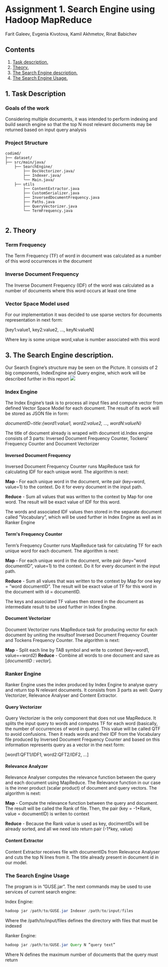 # Assignment 1. Search Engine using Hadoop MapReduce
Farit Galeev, Evgenia Kivotova, Kamil Akhmetov, Rinat Babichev

## Contents
1. [ Task description. ](#desc)
2. [ Theory. ](#theory)
3. [The Search Engine description.](#sengine)
4. [The Search Engine Usage.](#usage)

<a name="desc"></a>
## 1. Task Description

### Goals of the work
Considering multiple documents, it was intended to perform indexing and build search engine so that the top N most relevant documents may be returned based on input query analysis

### Project Structure
```
codimd/
├── dataset/           
├── src/main/java/     
    ├── SearchEngine/
        ├── DocVectorizer.java/    
        ├── Indexer.java/    
        └── Main.java/   
    ├── utils
        ├── ContentExtractor.java
        ├── CustomSerializer.java
        ├── InversedDocumentFrequency.java
        ├── Paths.java
        ├── QueryVectorizer.java
        └── TermFrequency.java
        
```


<a name="theory"></a>
## 2. Theory
### Term Frequency
The Term Frequency (TF) of word in document was calculated as a number of this word occurrences in the document
### Inverse Document Frequency
The Inverse Document Frequency (IDF) of the word was calculated as a number of documents where this word occurs at least one time
### Vector Space Model used
For our implementation it was decided to use sparse vectors for documents representation in next form:

[key1:value1, key2:value2, ..., keyN:valueN]

Where key is some unique word,value is number associated with this word
<a name="sengine"></a>
## 3. The Search Engine description.
Our  Search  Engine’s  structure  may  be  seen  on  the  Picture.   It  consists  of  2  big  components,  IndexEngine and Query engine, which work will be described further in this report
![](https://i.imgur.com/Be6y0Q1.png)

### Index Engine
The Index Engine’s task is to process all input files and compute vector from defined Vector Space Model for each document.  The result of its work will be stored as JSON file in form:

*documentID−title:{word1:value1, word2:value2, ..., wordN:valueN}*

The title of document already is wraped with document id.Index engine consists of 3 parts:  Inversed Document Frequency Counter, Tockens’ Frequency Counter and Document Vectorizer

#### Inversed Document Frequency

Inversed Document Frequency Counter runs MapReduce task for calculating IDF for each unique word. The algorithm is next:

**Map** - For each unique word in the document, write pair (key=word, value=1) to the context.  Do it for every document in the input path.

**Reduce** - Sum all values that was written to the context by Map for one word.  The result will be exact value of IDF for this word.

The  words  and  associated  IDF  values  then  stored  in  the  separate  document  called  ”Vocabulary”, which will be used further in Index Engine as well as in Ranker Engine

#### Term's Frequency Counter

Term’s Frequency Counter runs MapReduce task for calculating TF for each unique word for each document.  The algorithm is next:

**Map** - For each unique word in the document, write pair (key=”word documentID”, value=1) to the context.  Do it for every document in the input path.

**Reduce** - Sum all values that was written to the context by Map for one key = ”word documentID”. The result will be exact value of TF for this word in the document with id = documentID.

The keys and associated TF values then stored in the document as intermediate result to be used further in Index Engine.

#### Document Vectorizer

Document Vectorizer runs MapReduce task for producing vector for each document by uniting the resultsof Inversed Document Frequency Counter and Tockens Frequency Counter.  The algorithm is next:

**Map** - Split each line by TAB symbol and write to context (key=word1, value==word2)
**Reduce** - Combine all words to one document and save as [*documentID : vector*].

### Ranker Engine
Ranker  Engine  uses  the  index  produced  by  Index  Engine  to  analyse  query  and  return  top  N  relevant documents. It consists from 3 parts as well: Query Vectorizer, Relevance Analyser and Content Extractor.

#### Query Vectorizer
Query Vectorizer is the only component that does not use MapReduce.  It splits the input query to words and computes TF for each word (basically, the number of occurrences of word in query).  This value will be called QTF to avoid confusions.  Then it reads words and their IDF from the Vocabulary file produced by Inversed Document Frequency Counter and based on this information represents query as a vector in the next form:

[word1:QFT1/IDF1, word2:QFT2/IDF2, ...]

#### Relevance Analyzer
Relevance Analyser computes the relevance function between the query and each document using MapReduce. The Relevance function in our case is the inner product (scalar product) of document and query vectors.  The algorithm is next:

**Map** - Compute the relevance function between the query and document. The result will be called the Rank of file.  Then, the pair (key = -1*Rank, value = documentID) is writen to context

**Reduce** - Because the Rank value is used as key, docimentIDs will be already sorted, and all we need isto return pair (-1*key, value)

#### Content Extractor
Content Extractor receives file with documentIDs from Relevance Analyser and cuts the top N lines from it.  The title already present in document id in our model.

<a name="usage"></a>
### The Search Engine Usage
The program is in ”GUSE.jar”.
The next commands may be used to use services of current search engine:

Index Engine:

```java
hadoop jar /path/to/GUSE.jar Indexer /path/to/input/files
```
Where the /path/to/input/files
defines the directory with files that must be indexed

Ranker Engine:
```java
hadoop jar /path/to/GUSE.jar Query N ”query text”
```
Where N defines the maximum number of documents that the query must return
